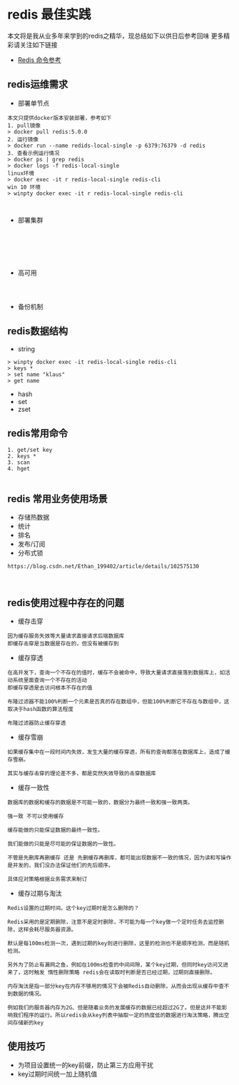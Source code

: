 # redis 最佳实践

本文将是我从业多年来学到的redis之精华，现总结如下以供日后参考回味
更多精彩请关注如下链接

- [Redis 命令参考](http://doc.redisfans.com/)

## redis运维需求
- 部署单节点
```
本文只提供docker版本安装部署，参考如下
1. pull镜像
> docker pull redis:5.0.0
2. 运行镜像
> docker run --name redids-local-single -p 6379:76379 -d redis
3. 查看示例运行情况
> docker ps | grep redis 
> docker logs -f redis-local-single
linux环境
> docker exec -it r redis-local-single redis-cli
win 10 环境
> winpty docker exec -it r redis-local-single redis-cli

 
```

- 部署集群
```






```


- 高可用
```



```
- 备份机制



## redis数据结构
- string
```
> winpty docker exec -it redis-local-single redis-cli
> keys *
> set name "klaus"
> get name

```


- hash
- set
- zset

## redis常用命令
```
1. get/set key
2. keys *
3. scan
4. hget
 

```

## redis 常用业务使用场景
- 存储热数据
- 统计
- 排名
- 发布/订阅
- 分布式锁
```
https://blog.csdn.net/Ethan_199402/article/details/102575130



```





## redis使用过程中存在的问题
- 缓存击穿
```
因为缓存服务失效等大量请求直接请求后端数据库
即缓存击穿是当数据是存在的，但没有被缓存到
```
- 缓存穿透
```
在高并发下，查询一个不存在的值时，缓存不会被命中，导致大量请求直接落到数据库上，如活动系统里面查询一个不存在的活动
即缓存穿透是去访问根本不存在的值

布隆过滤器不能100%判断一个元素是否真的存在数组中，但能100%判断它不存在与数组中，这取决于hash函数的算法程度

布隆过滤器防止缓存穿透

```
- 缓存雪崩
```
如果缓存集中在一段时间内失效，发生大量的缓存穿透，所有的查询都落在数据库上，造成了缓存雪崩。

其实与缓存击穿的理论差不多，都是突然失效导致的击穿数据库
```
- 缓存一致性
```
数据库的数据和缓存的数据是不可能一致的，数据分为最终一致和强一致两类。

强一致 不可以使用缓存

缓存能做的只能保证数据的最终一致性。

我们能做的只能是尽可能的保证数据的一致性。

不管是先删库再删缓存 还是 先删缓存再删库，都可能出现数据不一致的情况，因为读和写操作是并发的，我们没办法保证他们的先后顺序。

具体应对策略根据业务需求来制订
```
- 缓存过期与淘汰
```
Redis设置的过期时间。这个key过期时是怎么删除的？

Redis采用的是定期删除，注意不是定时删除，不可能为每一个key做一个定时任务去监控删除，这样会耗尽服务器资源。

默认是每100ms检测一次，遇到过期的key则进行删除，这里的检测也不是顺序检测，而是随机检测。

另外为了防止有漏网之鱼，例如在100ms检查的中间间隙，某个key过期，但同时key访问又进来了，这时触发 惰性删除策略 redis会在读取时判断是否已经过期，过期则直接删除。

内存淘汰是指一部分key在内存不够用的情况下会被Redis自动删除，从而会出现从缓存中查不到数据的情况。

例如我们的服务器内存为2G、但是随着业务的发展缓存的数据已经超过2G了。但是这并不能影响我们程序的运行。所以redis会从key列表中抽取一定的热度低的数据进行淘汰策略，腾出空间存储新的key
```

## 使用技巧

- 为项目设置统一的key前缀，防止第三方应用干扰
- key过期时间统一加上随机值


